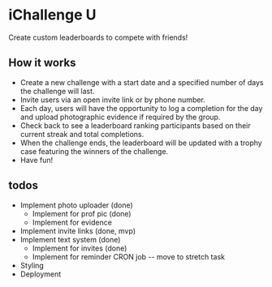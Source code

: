 # iChallenge U

Create custom leaderboards to compete with friends!

## How it works

- Create a new challenge with a start date and a specified number of days the challenge will last.
- Invite users via an open invite link or by phone number.
- Each day, users will have the opportunity to log a completion for the day and upload photographic evidence if required by the group.
- Check back to see a leaderboard ranking participants based on their current streak and total completions.
- When the challenge ends, the leaderboard will be updated with a trophy case featuring the winners of the challenge.
- Have fun!

## todos

- Implement photo uploader (done)
  - Implement for prof pic (done)
  - Implement for evidence 
- Implement invite links (done, mvp)
- Implement text system (done)
  - Implement for invites (done)
  - Implement for reminder CRON job -- move to stretch task
- Styling
- Deployment
